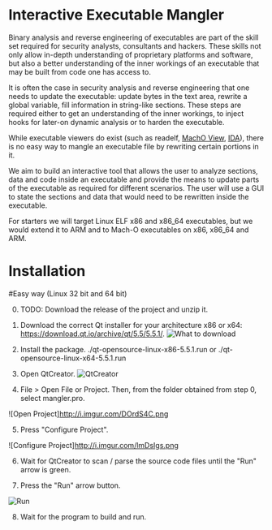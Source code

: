 # Interactive Executable Mangler

Binary analysis and reverse engineering of executables are part of the skill set required for security analysts, consultants and hackers. These skills not only allow in-depth understanding of proprietary platforms and software, but also a better understanding of the inner workings of an executable that may be built from code one has access to.

It is often the case in security analysis and reverse engineering that one needs to update the executable: update bytes in the text area, rewrite a global variable, fill information in string-like sections. These steps are required either to get an understanding of the inner workings, to inject hooks for later-on dynamic analysis or to harden the executable.

While executable viewers do exist (such as readelf, [MachO View][1], [IDA][2]), there is no easy way to mangle an executable file by rewriting certain portions in it.

We aim to build an interactive tool that allows the user to analyze sections, data and code inside an executable and provide the means to update parts of the executable as required for different scenarios. The user will use a GUI to state the sections and data that would need to be rewritten inside the executable.

For starters we will target Linux ELF x86 and x86\_64 executables, but we would extend it to ARM and to Mach-O executables on x86, x86\_64 and ARM.

[1]: http://sourceforge.net/projects/machoview/
[2]: https://www.hex-rays.com/products/ida/

Installation
=========

#Easy way (Linux 32 bit and 64 bit)

0. TODO: Download the release of the project and unzip it.

1. Download the correct Qt installer for your architecture x86 or x64: https://download.qt.io/archive/qt/5.5/5.5.1/.
![What to download](http://i.imgur.com/hnrhyrA.png?1)

2. Install the package.
./qt-opensource-linux-x86-5.5.1.run or  ./qt-opensource-linux-x64-5.5.1.run

3. Open QtCreator.
![QtCreator](http://i.imgur.com/5XNKcWo.png)

4. File > Open File or Project.
Then, from the folder obtained from step 0, select mangler.pro.

![Open Project]http://i.imgur.com/DOrdS4C.png

5. Press "Configure Project".

![Configure Project]http://i.imgur.com/lmDsIgs.png

6. Wait for QtCreator to scan / parse the source code files until the "Run" arrow is green.

7. Press the "Run" arrow button.

![Run](http://i.imgur.com/F0oEIax.png)

8. Wait for the program to build and run.

